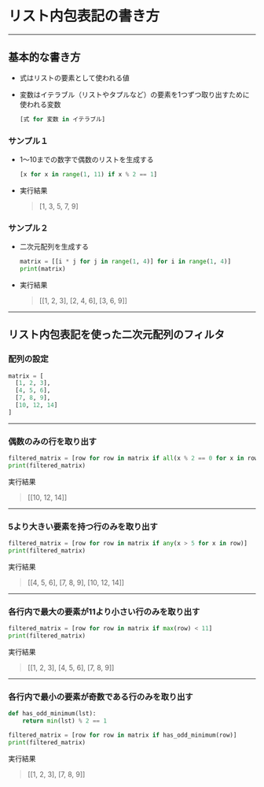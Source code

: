 # リスト内包表記の書き方

---

## 基本的な書き方

* 式はリストの要素として使われる値
* 変数はイテラブル（リストやタプルなど）の要素を1つずつ取り出すために使われる変数

  ```python
  [式 for 変数 in イテラブル]
  ```

### サンプル１

* 1～10までの数字で偶数のリストを生成する

  ```python
  [x for x in range(1, 11) if x % 2 == 1]
  ```

* 実行結果

  > [1, 3, 5, 7, 9]

### サンプル２

* 二次元配列を生成する

  ```python
  matrix = [[i * j for j in range(1, 4)] for i in range(1, 4)]
  print(matrix)
  ```

* 実行結果

  > [[1, 2, 3], [2, 4, 6], [3, 6, 9]]

---

## リスト内包表記を使った二次元配列のフィルタ

### 配列の設定

```python
matrix = [
  [1, 2, 3],
  [4, 5, 6],
  [7, 8, 9],
  [10, 12, 14]
]
```

---

### 偶数のみの行を取り出す

```python
filtered_matrix = [row for row in matrix if all(x % 2 == 0 for x in row)]
print(filtered_matrix)
```

実行結果

> [[10, 12, 14]]

---

### 5より大きい要素を持つ行のみを取り出す

```python
filtered_matrix = [row for row in matrix if any(x > 5 for x in row)]
print(filtered_matrix)
```

実行結果

> [[4, 5, 6], [7, 8, 9], [10, 12, 14]]

---

### 各行内で最大の要素が11より小さい行のみを取り出す

```python
filtered_matrix = [row for row in matrix if max(row) < 11]
print(filtered_matrix)
```

実行結果

> [[1, 2, 3], [4, 5, 6], [7, 8, 9]]

---

### 各行内で最小の要素が奇数である行のみを取り出す

```python
def has_odd_minimum(lst):
    return min(lst) % 2 == 1

filtered_matrix = [row for row in matrix if has_odd_minimum(row)]
print(filtered_matrix)
```

実行結果

> [[1, 2, 3], [7, 8, 9]]